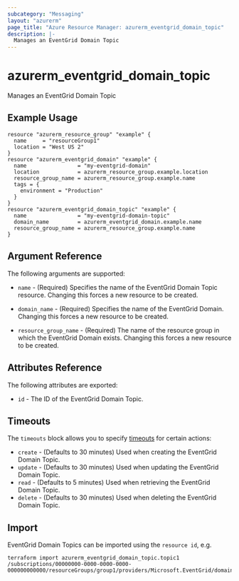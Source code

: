 ```yaml
---
subcategory: "Messaging"
layout: "azurerm"
page_title: "Azure Resource Manager: azurerm_eventgrid_domain_topic"
description: |-
  Manages an EventGrid Domain Topic
---
```


# azurerm_eventgrid_domain_topic

Manages an EventGrid Domain Topic

## Example Usage

```hcl
resource "azurerm_resource_group" "example" {
  name     = "resourceGroup1"
  location = "West US 2"
}
resource "azurerm_eventgrid_domain" "example" {
  name                = "my-eventgrid-domain"
  location            = azurerm_resource_group.example.location
  resource_group_name = azurerm_resource_group.example.name
  tags = {
    environment = "Production"
  }
}
resource "azurerm_eventgrid_domain_topic" "example" {
  name                = "my-eventgrid-domain-topic"
  domain_name         = azurerm_eventgrid_domain.example.name
  resource_group_name = azurerm_resource_group.example.name
}
```

## Argument Reference

The following arguments are supported:

* `name` - (Required) Specifies the name of the EventGrid Domain Topic resource. Changing this forces a new resource to be created.

* `domain_name` - (Required) Specifies the name of the EventGrid Domain. Changing this forces a new resource to be created.

* `resource_group_name` - (Required) The name of the resource group in which the EventGrid Domain exists. Changing this forces a new resource to be created.

## Attributes Reference

The following attributes are exported:

* `id` - The ID of the EventGrid Domain Topic.

## Timeouts

The `timeouts` block allows you to specify [timeouts](https://www.terraform.io/docs/configuration/resources.html#timeouts) for certain actions:

* `create` - (Defaults to 30 minutes) Used when creating the EventGrid Domain Topic.
* `update` - (Defaults to 30 minutes) Used when updating the EventGrid Domain Topic.
* `read` - (Defaults to 5 minutes) Used when retrieving the EventGrid Domain Topic.
* `delete` - (Defaults to 30 minutes) Used when deleting the EventGrid Domain Topic.

## Import

EventGrid Domain Topics can be imported using the `resource id`, e.g.

```shell
terraform import azurerm_eventgrid_domain_topic.topic1 /subscriptions/00000000-0000-0000-0000-000000000000/resourceGroups/group1/providers/Microsoft.EventGrid/domains/domain1/topics/topic1
```
